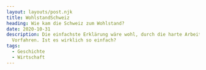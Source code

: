 ```yaml
---
layout: layouts/post.njk
title: WohlstandSchweiz
heading: Wie kam die Schweiz zum Wohlstand?
date: 2020-10-31
description: Die einfachste Erklärung wäre wohl, durch die harte Arbeit unserer
  Vorfahren. Ist es wirklich so einfach?
tags:
  - Geschichte
  - Wirtschaft
---
```

